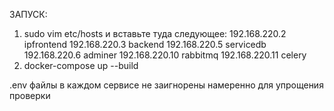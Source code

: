 ЗАПУСК: 

1. sudo vim etc/hosts и вставьте туда следующее:
   192.168.220.2   ipfrontend 
   192.168.220.3   backend 
   192.168.220.5   servicedb 
   192.168.220.6   adminer 
   192.168.220.10  rabbitmq 
   192.168.220.11  celery 
2. docker-compose up --build 

.env файлы в каждом сервисе не заигнорены намеренно для упрощения проверки
